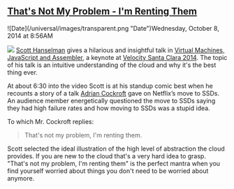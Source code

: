 ## [That's Not My Problem - I'm Renting Them](/blog/2014/10/8/thats-not-my-problem-im-renting-them.html)

<div class="journal-entry-tag journal-entry-tag-post-title"><span class="posted-on">![Date](/universal/images/transparent.png "Date")Wednesday, October 8, 2014 at 8:56AM</span></div>

<div class="body">

![](https://farm3.staticflickr.com/2944/15146087597_0ce8f18219_m.jpg) [Scott Hanselman](http://www.hanselman.com/) gives a hilarious and insightful talk in [Virtual Machines, JavaScript and Assembler](https://www.youtube.com/watch?v=FZYrlKbkLe8), a keynote at [Velocity Santa Clara 2014](http://velocityconf.com/velocity2014). The topic of his talk is an intuitive understanding of the cloud and why it's the best thing ever. 

At about 6:30 into the video Scott is at his standup comic best when he recounts a story of a talk [Adrian Cockroft](https://twitter.com/adrianco) gave on Netflix’s move to SSDs. An audience member energetically questioned the move to SSDs saying they had high failure rates and how moving to SSDs was a stupid idea.

To which Mr. Cockroft replies:

> That's not my problem, I'm renting them.

Scott selected the ideal illustration of the high level of abstraction the cloud provides. If you are new to the cloud that's a very hard idea to grasp. "That's not my problem, I'm renting them" is the perfect mantra when you find yourself worried about things you don't need to be worried about anymore.

</div>